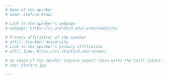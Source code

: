 ```yaml
---
# Name of the speaker
# name: Stefano Ermon

# Link to the speaker's webpage
# webpage: https://cs.stanford.edu/~ermon/website/
 
# Primary affiliation of the speaker
# affil: Stanford University
# Link to the speaker's primary affiliation
# affil_link: https://cs.stanford.edu/~ermon/

# An image of the speaker (square aspect ratio works the best) (place in the `assets/img/speakers` directory)
# img: Stefano.jpg

---
```


<!-- Whatever you write below will show up as the speaker's bio -->
<!-- **Towards self-supervised learning for geospatial data**   -->

<!-- Recent technological developments are creating new data streams that contain a wealth of information relevant to sustainable development goals. Modern AI techniques have the potential to yield accurate, inexpensive, and highly scalable models to inform research and policy. A key challenge, however, is the lack of large quantities of labeled data that often characterize successful machine learning applications. In this talk, I will present new approaches for learning useful spatio-temporal models in contexts where labeled training data is scarce or not available at all. I will show applications to monitor agricultural productivity and landcover changes. -->
